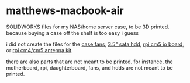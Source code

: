 # matthews-macbook-air
SOLIDWORKS files for my NAS/home server case, to be 3D printed. because buying a case off the shelf is too easy i guess

i did not create the files for the [case fans](https://grabcad.com/library/case-fan-120mm-solidworks-1), [3.5" sata hdd](https://grabcad.com/library/3-5-sata-hdd-generic-model-1), [rpi cm5 io board](https://grabcad.com/library/raspberry-pi-cm5io-board-1), or [rpi cm4/cm5 antenna kit](https://grabcad.com/library/raspberry-pi-compute-module-4-antenna-1). 

there are also parts that are not meant to be printed. for instance, the motherboard, rpi, daughterboard, fans, and hdds are not meant to be printed.

